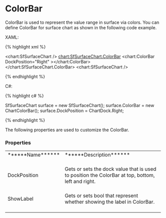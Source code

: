 ﻿# ColorBar

ColorBar is used to represent the value range in surface via colors. You can define ColorBar for surface chart as shown in the following code example. 

XAML:

{% highlight xml %}

<chart:SfSurfaceChart />
      <chart:SfSurfaceChart.ColorBar>
           <chart:ColorBar DockPosition="Right" ></chart:ColorBar>
      </chart:SfSurfaceChart.ColorBar>
<chart:SfSurfaceChart />
	
{% endhighlight %}

C#:

{% highlight c# %}

SfSurfaceChart surface = new SfSurfaceChart();
surface.ColorBar = new ChartColorBar();
surface.DockPosition = ChartDock.Right;
	
{% endhighlight %}

The following properties are used to customize the ColorBar. 

### Properties

<table>
<tr>
<td>
******Name******<br/><br/></td><td>
******Description******<br/><br/></td></tr>
<tr>
<td>
DockPosition<br/><br/></td><td>
Gets or sets the dock value that is used to position the ColorBar at top, bottom, left and right.  <br/><br/></td></tr>
<tr>
<td>
ShowLabel<br/><br/></td><td>
Gets or sets bool that represent whether showing the label in ColorBar. <br/><br/></td></tr>
</table>